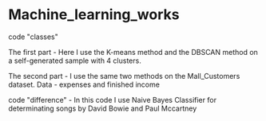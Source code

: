 # Machine_learning_works

code "classes"

The first part - 
Here I use the K-means method and the DBSCAN method on a self-generated sample with 4 clusters.

The second part - 
I use the same two methods on the Mall_Customers dataset. 
Data - expenses and finished income

code "difference" - In this code I use Naive Bayes Classifier for determinating songs by David Bowie and Paul Mccartney
